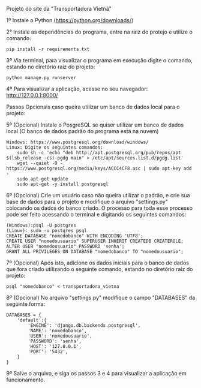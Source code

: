 Projeto do site da "Transportadora Vietnã"

1º Instale o Python (https://python.org/downloads/)

2° Instale as dependências do programa, entre na raiz do protejo e utilize o comando:
    
    pip install -r requirements.txt

3º Via terminal, para visualizar o programa em execução digite o comando, estando no diretório raiz do projeto:
    
    python manage.py runserver
    
4º Para visualizar a aplicação, acesse no seu navegador: http://127.0.0.1:8000/

Passos Opcionais caso queira utilizar um banco de dados local para o projeto:
   
5º (Opcional) Instale o PosgreSQL se quiser utilizar um banco de dados local (O banco de dados padrão do programa está na nuvem)

    Windows: https://www.postgresql.org/download/windows/
    Linux: Digite os seguintes comandos: 
        sudo sh -c 'echo "deb http://apt.postgresql.org/pub/repos/apt $(lsb_release -cs)-pgdg main" > /etc/apt/sources.list.d/pgdg.list'
        wget --quiet -O - https://www.postgresql.org/media/keys/ACCC4CF8.asc | sudo apt-key add -
        sudo apt-get update
        sudo apt-get -y install postgresql

6º (Opcional) Crie um usuário caso não queira utilizar o padrão, e crie sua base de dados para 
    o projeto e modifique o arquivo "settings.py" colocando os dados do banco criado. O processo
    para toda esse processo pode ser feito acessando o terminal e digitando os seguintes comandos:
    
    (Windows):psql -U postgres
    (Linux): sudo -u postgres psql
    CREATE DATABASE "nomedobanco" WITH ENCODING 'UTF8';
    CREATE USER "nomedousuario" SUPERUSER INHERIT CREATEDB CREATEROLE;
    ALTER USER "nomedousuario" PASSWORD 'senha';
    GRANT ALL PRIVILEGES ON DATABASE "nomedobanco" TO "nomedousuario";
    
7º (Opcional) Após isto, adicione os dados iniciais para o banco de dados que fora criado utilizando o seguinte comando, 
    estando no diretório raiz do projeto:

    psql "nomedobanco" < transportadora_vietna
    
8º (Opcional) No arquivo "settings.py" modifique o campo "DATABASES" da seguinte forma:

    DATABASES = {
        'default':{
            'ENGINE': 'django.db.backends.postgresql',
            'NAME': 'nomedobanco',
            'USER': 'nomedousuario',
            'PASSWORD': 'senha',
            'HOST': '127.0.0.1',
            'PORT': '5432',
        }
    }
 
9º Salve o arquivo, e siga os passos 3 e 4 para visualizar a aplicação em funcionamento.






